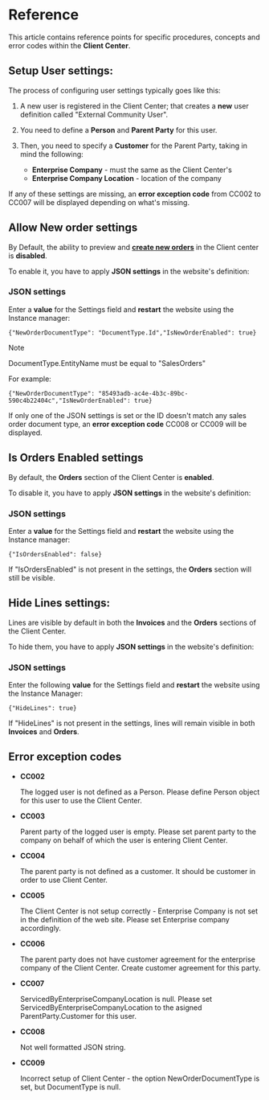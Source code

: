 # Reference 

This article contains reference points for specific procedures, concepts and error codes within the **Client Center**.

## Setup User settings: 

The process of configuring user settings typically goes like this:

1. A new user is registered in the Client Center; that creates a **new** user definition called "External Community User".
   
2. You need to define a **Person** and **Parent Party** for this user.
          
3. Then, you need to specify a **Customer** for the Parent Party, taking in mind the following:

   * **Enterprise Company** - must the same as the Client Center's 
   * **Enterprise Company Location** - location of the company

If any of these settings are missing, an **error exception code** from CC002 to CC007 will be displayed depending on what's missing.

## Allow New order settings

By Default, the ability to preview and **[create new orders](how-to/create-new-order.md)** in the Client center is **disabled**. 

To enable it, you have to apply **JSON settings** in the website's definition: 

### JSON settings

Enter a **value** for the Settings field and **restart** the website using the Instance manager:

```
{"NewOrderDocumentType": "DocumentType.Id","IsNewOrderEnabled": true}
```

> [!NOTE]
> DocumentType.EntityName must be equal to "SalesOrders"


For example:

```
{"NewOrderDocumentType": "85493adb-ac4e-4b3c-89bc-590c4b22404c","IsNewOrderEnabled": true}
```

If only one of the JSON settings is set or the ID doesn't match any sales order document type, an **error exception code** CC008 or CC009 will be displayed.

## Is Orders Enabled settings

By default, the **Orders** section of the Client Center is **enabled**. 

To disable it, you have to apply **JSON settings** in the website's definition: 

### JSON settings

Enter a **value** for the Settings field and **restart** the website using the Instance manager:

```
{"IsOrdersEnabled": false} 
```

If "IsOrdersEnabled" is not present in the settings, the **Orders** section will still be visible.

## Hide Lines settings:

Lines are visible by default in both the **Invoices** and the **Orders** sections of the Client Center.

To hide them, you have to apply **JSON settings** in the website's definition: 

### JSON settings

Enter the following **value** for the Settings field and **restart** the website using the Instance Manager:

```
{"HideLines": true}
```

If "HideLines" is not present in the settings, lines will remain visible in both **Invoices** and **Orders**.

## Error exception codes

* **CC002**

  The logged user is not defined as a Person. Please define Person object for this user to use the Client Center.
  
* **CC003**

  Parent party of the logged user is empty. Please set parent party to the company on behalf of which the user is entering Client Center.
  
* **CC004**

  The parent party is not defined as a customer. It should be customer in order to use Client Center.
  
* **CC005**

  The Client Center is not setup correctly - Enterprise Company is not set in the definition of the web site. Please set Enterprise company accordingly.
  
* **CC006**

  The parent party does not have customer agreement for the enterprise company of the Client Center. Create customer agreement for this party.
  
* **CC007**
  
  ServicedByEnterpriseCompanyLocation is null. Please set ServicedByEnterpriseCompanyLocation to the asigned ParentParty.Customer for this user.
  
* **CC008**

  Not well formatted JSON string.
  
* **CC009**

  Incorrect setup of Client Center - the option NewOrderDocumentType is set, but DocumentType is null.
